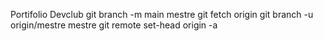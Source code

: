Portifolio Devclub
git branch -m main mestre
git fetch origin
git branch -u origin/mestre mestre
git remote set-head origin -a
